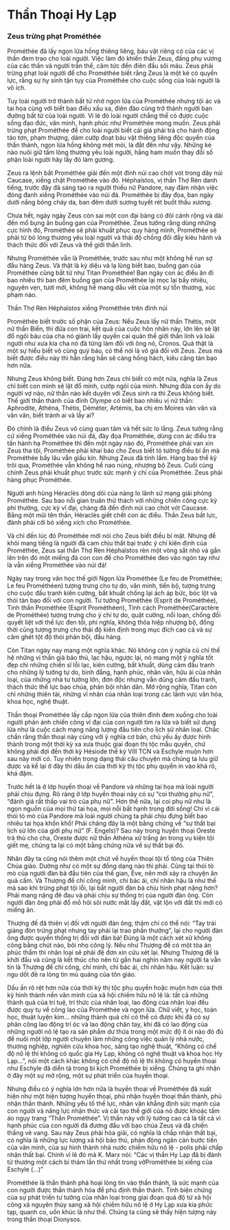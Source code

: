 # Thần Thoại Hy Lạp

### Zeus trừng phạt Prométhée

Prométhée đã lấy ngọn lửa hồng thiêng liêng, báu vật riêng có của các vị thần đem trao cho loài người. Việc làm đó khiến thần Zeus, đấng phụ vương của các thần và người trần thế, căm tức đến điên đầu sôi máu. Zeus phải trừng phạt loài người để cho Prométhée biết rằng Zeus là một kẻ có quyền lực, rằng sự hy sinh tận tụy của Prométhée cho cuộc sống của loài người là vô ích.

Tuy loài người trở thành bất tử nhờ ngọn lửa của Prométhée nhưng tội ác và tai họa cùng với biết bao điều xấu xa, điên đảo cũng trở thành người bạn đường bất tử của loài người. Vì lẽ đó loài người chẳng thể có được cuộc sống đạo đức, văn minh, hạnh phúc như Prométhée mong muốn. Zeus phải trừng phạt Prométhée để cho loài người biết cái giá phải trả cho hành động táo tợn, phạm thượng, dám cướp đoạt báu vật thiêng liêng độc quyền của thần thánh, ngọn lửa hồng không mệt mỏi, là đắt đến như vậy. Những kẻ nào nuôi giữ tấm lòng thương yêu loài người, hằng ham muốn thay đổi số phận loài người hãy lấy đó làm gương.

Zeus ra lệnh bắt Prométhée giải đến một đỉnh núi cao chót vót trong dãy núi Caucase, xiềng chặt Prométhée vào đó. Héphaïstos, vị thần Thợ Rèn danh tiếng, trước đây đã sáng tạo ra người thiếu nữ Pandore, nay đảm nhận việc đóng đanh xiềng Prométhée vào núi đá. Prométhée bị đày đọa, ban ngày dưới nắng bỏng cháy da, ban đêm dưới sương tuyết rét buốt thấu xương.

Chưa hết, ngày ngày Zeus còn sai một con đại bàng có đôi cánh rộng và dài đến mổ bụng ăn buồng gan của Prométhée. Zeus tưởng rằng dùng những cực hình đó, Prométhée sẽ phải khuất phục quy hàng mình, Prométhée sẽ phải từ bỏ lòng thương yêu loài người và thái độ chống đối đầy kiêu hãnh và thách thức đối với Zeus và thế giới thần linh.

Nhưng Prométhée vẫn là Prométhée, trước sau như một không hề run sợ đầu hàng Zeus. Và thật là kỳ diệu và lạ lùng biết bao, buồng gan của Prométhée cũng bất tử như Titan Prométhée! Ban ngày con ác điểu ăn đi bao nhiêu thì ban đêm buồng gan của Prométhée lại mọc lại bấy nhiêu, nguyên vẹn, tươi mới, không hề mang dấu vết của một sự tổn thương, xúc phạm nào.

Thần Thợ Rèn Héphaïstos xiềng Prométhée trên đỉnh núi

Prométhée biết trước số phận của Zeus: Nếu Zeus lấy nữ thần Thétis, một nữ thần Biển, thì đứa con trai, kết quả của cuộc hôn nhân này, lớn lên sẽ lật đổ ngôi báu của cha nó giành lấy quyền cai quản thế giới thần linh và loài người như xưa kia cha nó đã từng làm đối với ông nó, Cronos. Quả thật là một sự hiểu biết vô cùng quý báu, có thể nói là vô giá đối với Zeus. Zeus mà biết được điều này thì hẳn rằng hắn sẽ càng hống hách, kiêu căng tàn bạo hơn nữa.

Nhưng Zeus không biết. Đúng hơn Zeus chỉ biết có một nửa, nghĩa là Zeus chỉ biết con mình sẽ lật đổ mình, cướp ngôi của mình. Nhưng đứa con ấy do người vợ nào, nữ thần nào kết duyên với Zeus sinh ra thì Zeus không biết. Thế giới thần thánh của đỉnh Olympe có biết bao nhiêu vị nữ thần: Aphrodite, Athéna, Thétis, Déméter, Artémis, ba chị em Moires vân vân và vân vân, biết tránh ai và lấy ai?

Đó chính là điều Zeus vô cùng quan tâm và hết sức lo lắng. Zeus tưởng rằng cứ xiềng Prométhée vào núi đá, đày đọa Prométhée, dùng con ác điểu tra tấn hành hạ Prométhée thì đến một ngày nào đó, Prométhée phải van xin Zeus tha tội, Prométhée phải khai báo cho Zeus biết tỏ tường điều bí ẩn mà Prométhée bấy lâu vẫn giấu kín. Nhưng Zeus đã tính lầm. Hàng bao thế kỷ trôi qua, Prométhée vẫn không hề nao núng, nhượng bộ Zeus. Cuối cùng chính Zeus phải khuất phục trước sức mạnh ý chí của Prométhée. Zeus phải hàng phục Prométhée.

Người anh hùng Héraclès dòng dõi của nàng Io lãnh sứ mạng giải phóng Prométhée. Sau bao nỗi gian truân thử thách với những chiến công cực kỳ phi thường, cực kỳ vĩ đại, chàng đã đến đỉnh núi cao chót vót Caucase. Bằng một mũi tên thần, Héraclès giết chết con ác điểu. Thần Zeus bất lực, đành phải cởi bỏ xiềng xích cho Prométhée.

Và chỉ đến lúc đó Prométhée mới nói cho Zeus biết điều bí mật. Nhưng để khỏi mang tiếng là người đã cam chịu thất bại trước ý chí kiên định của Prométhée, Zeus sai thần Thợ Rèn Héphaïstos rèn một vòng sắt nhỏ và gắn lên trên đó một miếng đá con con để cho Prométhée đeo vào ngón tay như là vẫn xiềng Prométhée vào núi đá!

Ngày nay trong văn học thế giới Ngọn lửa Prométhée (Le feu de Prométhée; Le feu Prométhéen) tượng trưng cho tự do, văn minh, tiến bộ, tượng trưng cho cuộc đấu tranh kiên cường, bất khuất chống lại ách áp bức, bóc lột và thói tàn bạo đối với con người. Tư tưởng Prométhée (Esprit de Prométhée), Tinh thần Prométhée (Esprit Prométhéen), Tính cách Prométhée(Caractère de Prométhée) tượng trưng cho ý chí tự do, quật cường, nổi loạn, chống đối quyết liệt với thế lực đen tối, phi nghĩa, không thỏa hiệp nhượng bộ, đồng thời cũng tượng trưng cho thái độ kiên định trong mục đích cao cả và sự căm ghét tột độ thói phản bội, đầu hàng.

Còn Titan ngày nay mang một nghĩa khác. Nó không còn ý nghĩa cũ chỉ thế hệ những vị thần già bảo thủ, lạc hậu, ngược lại, nó mang một ý nghĩa tốt đẹp chỉ những chiến sĩ lỗi lạc, kiên cường, bất khuất, dũng cảm đấu tranh cho những lý tưởng tự do, bình đẳng, hạnh phúc, nhân văn, hữu ái của nhân loại, của những nhà tư tưởng lớn, đơn độc nhưng vẫn dũng cảm đấu tranh, thách thức thế lực bạo chúa, phản bội nhân dân. Mở rộng nghĩa, Titan còn chỉ những thiên tài, những vĩ nhân của nhân loại trong các lãnh vực văn hóa, khoa học, nghệ thuật.

Thần thoại Prométhée lấy cắp ngọn lửa của thiên đình đem xuống cho loài người phản ánh chiến công vĩ đại của con người tìm ra lửa và biết sử dụng lửa như là cuộc cách mạng năng lượng đầu tiên cho lịch sử nhân loại. Chắc chắn rằng thần thoại này cùng với ý nghĩa cơ bản, chủ yếu ấy được hình thành trong một thời kỳ xa xưa thuộc giai đoạn thị tộc mẫu quyền, chứ không phải đợi đến thời kỳ Hésiode thế kỷ VIII TCN và Eschyle muộn hơn sau này mới có. Tuy nhiên trong dạng thái câu chuyện mà chúng ta lưu giữ được và kể lại ở đây thì dấu ấn của thời kỳ thị tộc phụ quyền in vào khá rõ, khá đậm.

Trước hết là ở lớp huyền thoại về Pandore và những tai họa mà loài người phải chịu đựng. Rõ ràng ở lớp huyền thoại này có sự “coi thường phụ nữ”, “đánh giá rất thấp vai trò của phụ nữ”. Hơn thế nữa, lại coi phụ nữ như là ngọn nguồn của mọi thứ tai họa, mọi nỗi bất hạnh trong đời sống! Chỉ vì cái thói tò mò của Pandore mà loài người chúng ta phải chịu đựng biết bao nhiêu tai họa khốn khổ! Phải chăng đây là một bằng chứng về “sự thất bại lịch sử lớn của giới phụ nữ” (F. Engels)? Sau này trong huyền thoại Oreste trả thù cho cha, Oreste được nữ thần Athéna xử trắng án trong vụ kiện tội giết mẹ, chúng ta lại có một bằng chứng nữa về sự thất bại đó.

Nhân đây ta cũng nói thêm một chút về huyền thoại tội tổ tông của Thiên Chúa giáo. Dường như có một sự đồng dạng nào thì phải. Cũng tại thói tò mò của người đàn bà đầu tiên của thế gian, Ève, nên mới xảy ra chuyện ăn quả cấm. Và Thượng đế chí công minh, chí bác ái, chí nhân hậu là như thế mà sao khi trừng phạt tội lỗi, lại bắt người đàn bà chịu hình phạt nặng hơn? Phải mang nặng đẻ đau và phải chịu sự thống trị của người đàn ông. Còn người đàn ông phải đổ mồ hôi sôi nước mắt lấy đất, vật lộn với đất thì mới có miếng ăn.

Thượng đế đã thiên vị đối với người đàn ông, thậm chí có thể nói: “Tay trái giáng đòn trừng phạt nhưng tay phải lại trao phần thưởng”, lại cho người đàn ông được quyền thống trị đối với đàn bà! Đúng là một cách xét xử không công bằng chút nào, bôi nhọ công lý. Nếu như Thượng đế có một tòa án phúc thẩm thì nhân loại sẽ phải đệ đơn xin cứu xét lại. Nhưng Thượng đế là khởi đầu và cũng là kết thúc cho nên từ gần hai nghìn năm nay người ta vẫn tin là Thượng đế chí công, chí minh, chí bác ái, chí nhân hậu. Kết luận: sự ngu dốt đẻ ra lòng tin mù quáng của tôn giáo.

Dấu ấn rõ rệt hơn nữa của thời kỳ thị tộc phụ quyền hoặc muộn hơn của thời kỳ hình thành nền văn minh của xã hội chiếm hữu nô lệ là: tất cả những thành quả của trí tuệ, trí thức của nhân loại, lao động của nhân loại đều được quy tụ về công lao của Prométhée và ngọn lửa. Chữ viết, y học, toán học, thuật luyện kim... những thành quả chỉ có thể có được khi đã có sự phân công lao động trí óc và lao động chân tay, khi đã có lao động của những người nô lệ tạo ra sản phẩm dư thừa trong một mức độ ít ỏi nào đó đủ để nuôi một lớp người chuyên làm những công việc quản lý nhà nước, thương nghiệp, nghiên cứu khoa học, sáng tạo nghệ thuật, “Không có chế độ nô lệ thì không có quốc gia Hy Lạp, không có nghệ thuật và khoa học Hy Lạp...”, nói một cách khác không có chế độ nô lệ thì không có huyền thoại như Eschyle đã diễn tả trong bi kịch Prométhée bị xiềng. Chúng ta ghi nhận ở đây một sự mở rộng, một sự phát triển của huyền thoại.

Nhưng điều có ý nghĩa lớn hơn nữa là huyền thoại về Prométhée đã xuất hiện như một hiện tượng huyền thoại, phủ nhận huyền thoại thần thánh, phủ nhận thần thánh. Những yếu tố thế lực, nhân văn khẳng định sức mạnh của con người và năng lực nhận thức và cải tạo thế giới của nó được khoác tấm áo ngụy trang “Thần Prométhée”. Vị thần này với lý tưởng cao cả là tất cả vì hạnh phúc của con người đã đương đầu với bạo chúa Zeus và đã chiến thắng vẻ vang. Sau này Zeus phải hòa giải, có nghĩa là chấp nhận thất bại, có nghĩa là những lực lượng xã hội bảo thủ, phản động ngăn cản bước tiến của văn minh, của sự hình thành nhà nước chiếm hữu nô lệ - polis phải chấp nhận thất bại. Chính vì lẽ đó mà K. Marx nói: “Các vị thần Hy Lạp đã bị đánh tử thương một cách bi thảm lần thứ nhất trong vởProméthée bị xiềng của Eschyle (...)”

Prométhée là thần thánh phá hoại lòng tin vào thần thánh, là sức mạnh của con người được thần thánh hóa để phủ định thần thánh. Tính biện chứng của sự phát triển tư tưởng của nhân loại trong giai đoạn quá độ từ xã hội công xã nguyên thủy sang xã hội chiếm hữu nô lệ ở Hy Lạp xưa kia phức tạp, quanh co, uốn khúc là như thế. Chúng ta cũng sẽ thấy hiện tượng này trong thần thoại Dionysos.